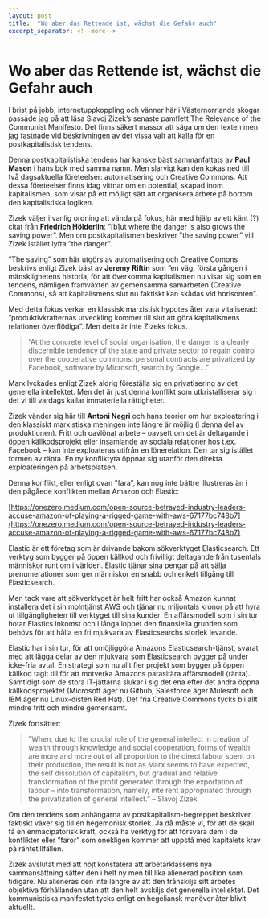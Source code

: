```yaml
---
layout: post
title:  "Wo aber das Rettende ist, wächst die Gefahr auch"
excerpt_separator: <!--more-->
---
```


# Wo aber das Rettende ist, wächst die Gefahr auch

I brist på jobb, internetuppkoppling och vänner här i Västernorrlands skogar passade jag på att läsa Slavoj Zizek’s senaste pamflett The Relevance of the Communist Manifesto. Det finns säkert massor att säga om den texten men jag fastnade vid beskrivningen av det vissa valt att kalla för en postkapitalistisk tendens.

<!--more-->

Denna postkapitalistiska tendens har kanske bäst sammanfattats av **Paul Mason** i hans bok med samma namn. Men slarvigt kan den kokas ned till två dagsaktuella företeelser: automatisering och Creative Commons. Att dessa företeelser finns idag vittnar om en potential, skapad inom kapitalismen, som visar på ett möjligt sätt att organisera arbete på bortom den kapitalistiska logiken.

Zizek väljer i vanlig ordning att vända på fokus, här med hjälp av ett känt (?) citat från **Friedrich Hölderlin**: ”[b]ut where the danger is also grows the saving power”. Men om postkapitalismen beskriver ”the saving power” vill Zizek istället lyfta ”the danger”.

”The saving” som här utgörs av automatisering och Creative Comons beskrivs enligt Zizek bäst av **Jeremy Riftin** som ”en väg, första gången i mänsklighetens historia, för att överkomma kapitalismen nu visar sig som en tendens, nämligen framväxten av gemensamma samarbeten (Creative Commons), så att kapitalismens slut nu faktiskt kan skådas vid horisonten”.

Med detta fokus verkar en klassisk marxistisk hypotes åter vara vitaliserad: ”produktivkrafternas utveckling kommer till slut att göra kapitalismens relationer överflödiga”. Men detta är inte Zizeks fokus.

> ”At the concrete level of social organisation, the danger is a clearly discernible tendency of the state and private sector to regain control over the cooperative commons: personal contracts are privatized by Facebook, software by Microsoft, search by Google…”

Marx lyckades enligt Zizek aldrig föreställa sig en privatisering av det generella intellektet. Men det är just denna konflikt som utkristalliserar sig i det vi till vardags kallar immateriella rättigheter. 

Zizek vänder sig här till **Antoni Negri** och hans teorier om hur exploatering i den klassiskt marxistiska meningen inte längre är möjlig (i denna del av produktionen). Fritt och oavlönat arbete – oavsett om det är deltagande i öppen källkodsprojekt eller insamlande av sociala relationer hos t.ex. Facebook – kan inte exploateras utifrån en lönerelation. Den tar sig istället formen av ränta. En ny konfliktyta öppnar sig utanför den direkta exploateringen på arbetsplatsen.

Denna konflikt, eller enligt ovan ”fara”, kan nog inte bättre illustreras än i den pågåede konflikten mellan Amazon och Elastic:

[https://onezero.medium.com/open-source-betrayed-industry-leaders-accuse-amazon-of-playing-a-rigged-game-with-aws-67177bc748b7](https://onezero.medium.com/open-source-betrayed-industry-leaders-accuse-amazon-of-playing-a-rigged-game-with-aws-67177bc748b7)

Elastic är ett företag som är drivande bakom sökverktyget Elasticsearch. Ett verktyg som bygger på öppen källkod och frivilligt deltagande från tusentals människor runt om i världen. Elastic tjänar sina pengar på att sälja prenumerationer som ger människor en snabb och enkelt tillgång till Elasticsearch.

Men tack vare att sökverktyget är helt fritt har också Amazon kunnat installera det i sin molntjänst AWS och tjänar nu miljontals kronor på att hyra ut tillgängligheten till verktyget till sina kunder. En affärsmodell som i sin tur hotar Elastics inkomst och i långa loppet den finansiella grunden som behövs för att hålla en fri mjukvara av Elasticsearchs storlek levande.

Elastic har i sin tur, för att omöjliggöra Amazons Elasticsearch-tjänst, svarat med att lägga delar av den mjukvara som Elasticsearch bygger på under icke-fria avtal. En strategi som nu allt fler projekt som bygger på öppen källkod tagit till för att motverka Amazons parasitära affärsmodell (ränta). Samtidigt som de stora IT-jättarna slukar i sig det ena efter det andra öppna källkodsprojektet (Microsoft äger nu Github, Salesforce äger Mulesoft och IBM äger nu Linux-disten Red Hat). Det fria Creative Commons tycks bli allt mindre fritt och mindre gemensamt.

Zizek fortsätter:

> ”When, due to the crucial role of the general intellect in creation of wealth through knowledge and social cooperation, forms of wealth are more and more out of all proportion to the direct labour spent on their production, the result is not as Marx seems to have expected, the self dissolution of capitalism, but gradual and relative transformation of the profit generated through the exportation of labour – into transformation, namely, inte rent appropriated through the privatization of general intellect.” – Slavoj Zizek

Om den tendens som anhängarna av postkapitalism-begreppet beskriver faktiskt växer sig till en hegemonisk storlek. Ja då måste vi, för att de skall få en enmacipatorisk kraft, också ha verktyg för att försvara dem i de konflikter eller ”faror” som onekligen kommer att uppstå med kapitalets krav på räntetillfällen.

Zizek avslutat med att nöjt konstatera att arbetarklassens nya sammansättning sätter den i helt ny men till lika alienerad position som tidigare. Nu alieneras den inte längre av att den frånskiljs sitt arbetes objektiva förhållanden utan att den helt avskiljs det generella intellektet. Det kommunistiska manifestet tycks enligt en hegeliansk manöver åter blivit aktuellt.
